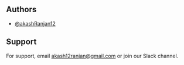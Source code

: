 
## Authors

- [@akashRanjan12](https://www.github.com/akashRanjan12)


## Support

For support, email akash12ranjan@gmail.com or join our Slack channel.

